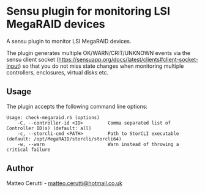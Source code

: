 # Sensu plugin for monitoring LSI MegaRAID devices

A sensu plugin to monitor LSI MegaRAID devices.

The plugin generates multiple OK/WARN/CRIT/UNKNOWN events via the sensu client socket (https://sensuapp.org/docs/latest/clients#client-socket-input)
so that you do not miss state changes when monitoring multiple controllers, enclosures, virtual disks etc.

## Usage

The plugin accepts the following command line options:

```
Usage: check-megaraid.rb (options)
    -C, --controller-id <ID>         Comma separated list of Controller ID(s) (default: all)
    -c, --storcli-cmd <PATH>         Path to StorCLI executable (default: /opt/MegaRAID/storcli/storcli64)
    -w, --warn                       Warn instead of throwing a critical failure
```

## Author
Matteo Cerutti - <matteo.cerutti@hotmail.co.uk>
